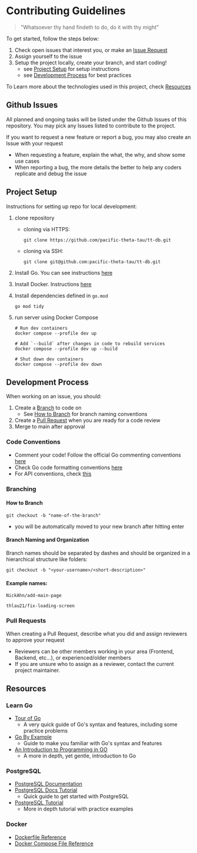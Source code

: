 # Contributing Guidelines
> "Whatsoever thy hand findeth to do, do it with thy might"

To get started, follow the steps below:

1. Check open issues that interest you, or make an [Issue Request](#github-issues)
2. Assign yourself to the issue
3. Setup the project locally, create your branch, and start coding!
    * see [Project Setup](#project-setup) for setup instructions
    * see [Development Process](#development-process) for best practices 

To Learn more about the technologies used in this project, check [Resources](#resources)

## Github Issues
All planned and ongoing tasks will be listed under the Github Issues of this repository. You may pick any Issues listed to contribute to the project.

If you want to request a new feature or report a bug, you may also create an Issue with your request
* When requesting a feature, explain the what, the why, and show some use cases
* When reporting a bug, the more details the better to help any coders replicate and debug the issue

## Project Setup
Instructions for setting up repo for local development:
1. clone repository
    - cloning via HTTPS:
        ```
        git clone https://github.com/pacific-theta-tau/tt-db.git
        ```

    - cloning via SSH:
        ```
        git clone git@github.com:pacific-theta-tau/tt-db.git
        ```

2. Install Go. You can see instructions [here](https://go.dev/doc/install)

3. Install Docker. Instructions [here](https://docs.docker.com/engine/install/)

3. Install dependencies defined in `go.mod`
    ```
    go mod tidy
    ```
5. run server using Docker Compose
    ```
    # Run dev containers
    docker compose --profile dev up 

    # Add `--build` after changes in code to rebuild services
    docker compose --profile dev up --build

    # Shut down dev containers
    docker compose --profile dev down
    ```


## Development Process
When working on an issue, you should:

1. Create a [Branch](#how-to-branch) to code on
    * See [How to Branch](#how-to-branch) for branch naming conventions
2. Create a [Pull Request](#pull-requests) when you are ready for a code review
3. Merge to main after approval

### Code Conventions
* Comment your code! Follow the official Go commenting conventions [here](https://go.dev/blog/godoc)
* Check Go code formatting conventions [here](https://go.dev/doc/effective_go)
* For API conventions, check [this](https://learn.microsoft.com/en-us/azure/architecture/best-practices/api-design)

### Branching 
#### How to Branch
`git checkout -b "name-of-the-branch"`
- you will be automatically moved to your new branch after hitting enter

#### **Branch Naming and Organization**
Branch names should be separated by dashes and should be organized in a hierarchical structure like folders:

```git checkout -b "<your-username>/<short-description>"```

#### **Example names:**

`NickAhn/add-main-page`

`thlau21/fix-loading-screen`

### Pull Requests
When creating a Pull Request, describe what you did and assign reviewers to approve your request
* Reviewers can be other members working in your area (Frontend, Backend, etc...), or experienced/older members
* If you are unsure who to assign as a reviewer, contact the current project maintainer.

## Resources
### Learn Go
* [Tour of Go](https://go.dev/tour/welcome/1)
    * A very quick guide of Go's syntax and features, including some practice problems
* [Go By Example](https://gobyexample.com/)
    * Guide to make you familiar with Go's syntax and features
* [An Introduction to Programming in GO](https://www.golang-book.com/books/intro)
    * A more in depth, yet gentle, introduction to Go

### PostgreSQL
* [PostgreSQL Documentation](https://www.postgresql.org/docs/)
* [PostgreSQL Docs Tutorial](https://www.postgresql.org/docs/current/tutorial-start.html)
    * Quick guide to get started with PostgreSQL
* [PostgreSQL Tutorial](https://www.postgresqltutorial.com/)
    * More in depth tutorial with practice examples

### Docker
* [Dockerfile Reference](https://docs.docker.com/reference/dockerfile/)
* [Docker Compose File Reference](https://docs.docker.com/compose/compose-file/compose-file-v3/)